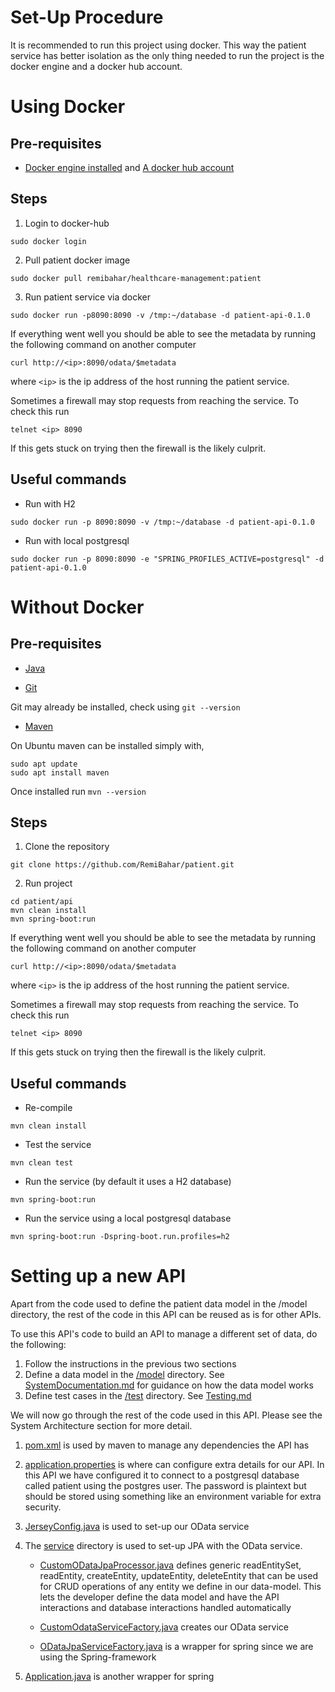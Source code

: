 
# Set-Up Procedure

It is recommended to run this project using docker. This way the patient service has better isolation as the only thing needed to run the project is the docker engine and a docker hub account. 

# Using Docker

## Pre-requisites
* [Docker engine installed](https://docs.docker.com/engine/install/) and [A docker hub account](https://hub.docker.com/signup)


## Steps

1. Login to docker-hub

```
sudo docker login
```

2. Pull patient docker image

```
sudo docker pull remibahar/healthcare-management:patient
```

3. Run patient service via docker

```
sudo docker run -p8090:8090 -v /tmp:~/database -d patient-api-0.1.0 
```

If everything went well you should be able to see the metadata by running the following command on another computer

```
curl http://<ip>:8090/odata/$metadata
```

where `<ip>` is the ip address of the host running the patient service.


Sometimes a firewall may stop requests from reaching the service. To check this run

```
telnet <ip> 8090
```

If this gets stuck on trying then the firewall is the likely culprit.


## Useful commands

* Run with H2

```
sudo docker run -p 8090:8090 -v /tmp:~/database -d patient-api-0.1.0 
```

* Run with local postgresql

```
sudo docker run -p 8090:8090 -e "SPRING_PROFILES_ACTIVE=postgresql" -d patient-api-0.1.0 
```

# Without Docker

## Pre-requisites

* [Java](https://docs.oracle.com/javase/9/install/installation-jdk-and-jre-linux-platforms.htm#JSJIG-GUID-737A84E4-2EFF-4D38-8E60-3E29D1B884B8)

* [Git](https://git-scm.com/book/en/v2/Getting-Started-Installing-Git)

Git may already be installed, check using `git --version`

* [Maven](https://maven.apache.org/install.html)

On Ubuntu maven can be installed simply with,
```
sudo apt update
sudo apt install maven
```

Once installed run `mvn --version`


## Steps

1. Clone the repository

```
git clone https://github.com/RemiBahar/patient.git

```

2. Run project

```
cd patient/api
mvn clean install
mvn spring-boot:run
```

If everything went well you should be able to see the metadata by running the following command on another computer

```
curl http://<ip>:8090/odata/$metadata
```

where `<ip>` is the ip address of the host running the patient service.


Sometimes a firewall may stop requests from reaching the service. To check this run

```
telnet <ip> 8090
```

If this gets stuck on trying then the firewall is the likely culprit.

## Useful commands

* Re-compile

```
mvn clean install
```

* Test the service

```
mvn clean test
```

* Run the service (by default it uses a H2 database)

```
mvn spring-boot:run
```

* Run the service using a local postgresql database

```
mvn spring-boot:run -Dspring-boot.run.profiles=h2
```


# Setting up a new API

Apart from the code used to define the patient data model in the /model directory, the rest of the code in this API can be reused as is for other APIs.

To use this API's code to build an API to manage a different set of data, do the following:

1. Follow the instructions in the previous two sections
2. Define a data model in the [/model](/api/src/main/java/com/cmd/hms/patient/model/) directory. See [SystemDocumentation.md](SystemDocumentation.md) for guidance on how the data model works
3. Define test cases in the [/test](/api/src/test/java/com/cmd/hms/patient/test/) directory. See [Testing.md](Testing.md)

We will now go through the rest of the code used in this API. Please see the System Architecture section for more detail.

1. [pom.xml](/patient-api/api/pom.xml) is used by maven to manage any dependencies the API has

2. [application.properties](/patient-api/api/src/main/resources/application.properties) is where can configure extra details for our API. In this API we have configured it to connect to a postgresql database called patient using the postgres user. The password is plaintext but should be stored using something like an environment variable for extra security.

3. [JerseyConfig.java](/patient-api/api/src/main/java/com/cmd/hms/patient/config/JerseyConfig.java) is used to set-up our OData service

5. The [service](/patient-api/api/src/main/java/com/cmd/hms/patient/service) directory is used to set-up JPA with the OData service. 

    * [CustomODataJpaProcessor.java](/patient-api/api/src/main/java/com/cmd/hms/patient/service/CustomODataJpaProcessor.java) defines generic readEntitySet, readEntity, createEntity, updateEntity, deleteEntity that can be used for CRUD operations of any entity we define in our data-model. This lets the developer define the data model and have the API interactions and database interactions handled automatically

    * [CustomOdataServiceFactory.java](/patient-api/api/src/main/java/com/cmd/hms/patient/service/CustomODataServiceFactory.java) creates our OData service

    * [ODataJpaServiceFactory.java](/patient-api/api/src/main/java/com/cmd/hms/patient/service/ODataJpaServiceFactory.java) is a wrapper for spring since we are using the Spring-framework

6. [Application.java](/patient-api/api/src/main/java/com/cmd/hms/patient/Application.java) is another wrapper for spring